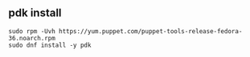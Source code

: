 ## pdk install
```
sudo rpm -Uvh https://yum.puppet.com/puppet-tools-release-fedora-36.noarch.rpm
sudo dnf install -y pdk
```

<!-- pdk install ubuntu -->